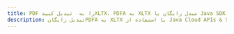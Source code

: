 ---title: PDF را به  تبدیل کنیدXLTX، PDFA به XLTX مبدل رایگان یا Java SDKdescription: تبدیل رایگانPDFA به XLTX با استفاده از Java Cloud APIs & SDK همچنین اسناد PDF را در Cloud ایجاد، ویرایش و رندر کنید.---